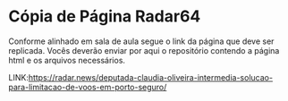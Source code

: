 # Cópia de Página Radar64

Conforme alinhado em sala de aula segue o link da página que deve ser replicada. Vocês deverão enviar por aqui o repositório contendo a página html e os arquivos necessários.

LINK:https://radar.news/deputada-claudia-oliveira-intermedia-solucao-para-limitacao-de-voos-em-porto-seguro/